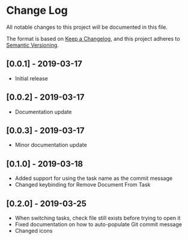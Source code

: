 # Change Log

All notable changes to this project will be documented in this file.

The format is based on [Keep a Changelog](https://keepachangelog.com/en/1.0.0/),
and this project adheres to [Semantic Versioning](https://semver.org/spec/v2.0.0.html).

## [0.0.1] - 2019-03-17

- Initial release

## [0.0.2] - 2019-03-17

- Documentation update

## [0.0.3] - 2019-03-17

- Minor documentation update

## [0.1.0] - 2019-03-18

- Added support for using the task name as the commit message
- Changed keybinding for Remove Document From Task

## [0.2.0] - 2019-03-25 
- When switching tasks, check file still exists before trying to open it
- Fixed documentation on how to auto-populate Git commit message
- Changed icons